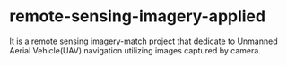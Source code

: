 # remote-sensing-imagery-applied
It is a remote sensing imagery-match project that dedicate to Unmanned Aerial Vehicle(UAV) navigation utilizing images captured by camera.
